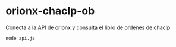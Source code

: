 # orionx-chaclp-ob
Conecta a la API de orionx y consulta el libro de ordenes de chaclp

` node api.js `
